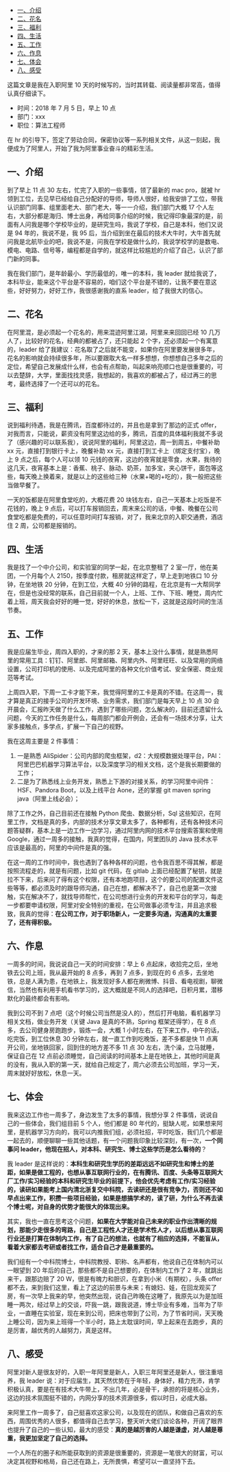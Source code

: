 - [一、介绍](#一介绍)
- [二、花名](#二花名)
- [三、福利](#三福利)
- [四、生活](#四生活)
- [五、工作](#五工作)
- [六、作息](#六作息)
- [七、体会](#七体会)
- [八、感受](#八感受)

这篇文章是我在入职阿里 10 天的时候写的，当时其转载、阅读量都非常高，值得认真仔细读下。

- 时间：2018 年 7 月 5 日，早上 10 点
- 部门：xxx
- 职位：算法工程师

在 hr 的引导下，签定了劳动合同，保密协议等一系列相关文件，从这一刻起，我便成为了阿里人，开始了我为阿里事业奋斗的精彩生活。

## 一、介绍

到了早上 11 点 30 左右，忙完了入职的一些事情，领了最新的 mac pro，就被 hr 领到工位，去见早已经给自己分配好的导师，导师人很好，给我安排了工位，带我认识部门同事、组里面老大、部门老大，等一一介绍，我们部门大概 17 个人左右，大部分都是海归、博士出身，再给同事介绍的时候，我记得印象最深的是，前面有人问我是哪个学校毕业的，是研究生吗，我说了学校，自己是本科，他们又说是 94 年的，我说不是，我 95 后，当介绍到坐在最后的技术大牛时，大牛首先就问我是北航毕业的吧，我说不是，问我在学校是做什么的，我说学校学的是数电、模电、电路、信号等，编程都是自学的，就这样比较尴尬的介绍了自己，认识了部门新的同事。

我在我们部门，是年龄最小、学历最低的，唯一的本科，我 leader 就给我说了，本科毕业，能来这个平台是不容易的，咱们这个平台是不错的，让我不要在意这些，好好努力，好好工作，我很感谢我的直系 leader，给了我很大的信心。

## 二、花名

在阿里混，是必须起一个花名的，用来混迹阿里江湖，阿里来来回回已经 10 几万人了，比较好的花名，经典的都被占了，还只能起 2 个字，还必须起一个有寓意的，leader 给了我建议：花名取了之后就不能变，如果你在阿里要发展很多年，花名的影响就会持续很多年，所以要跟取大名一样多想想，你想想自己多年之后的定位，希望自己发展成什么样，也会有点帮助，叫起来响亮顺口也是很重要的，可以去楚辞，大学，里面找找灵感，我想起的，我喜欢的都被占了，经过再三的思考，最终选择了一个还可以的花名。

## 三、福利

说到福利待遇，我是在腾讯，百度都待过的，并且也是拿到了那边的正式 offer，对我而言，只能说，薪资没有阿里这边给的多，腾讯，百度的具体福利我就不多说了（感兴趣的可以联系我），说说阿里的福利，阿里这边，周一到周五，中餐补助 xx 元，直接打到银行卡上，晚餐补助 xx 元，直接打到工卡上（绑定支付宝），晚上 9 点之后，每个人可以领 10 元钱的夜宵，这边的夜宵就是零食，水果，我待的这几天，夜宵基本上是：香蕉、桃子、脉动、奶茶，加多宝，夹心饼干，面包等这些，每天晚上换着来，就是以上的这些给三种（水果+喝的+吃的），我一般把这些当做早餐了。

一天的饭都是在阿里食堂吃的，大概花费 20 块钱左右，自己一天基本上吃饭是不花钱的，晚上 9 点后，可以打车报销回去，周末来公司的话，中餐、晚餐在公司食堂吃都是免费的，可以任意时间打车报销，对了，我来北京的入职交通费，酒店住 2 周，公司都是报销的。

## 四、生活

我是找了一个中介公司，和实验室的同学一起，在北京整租了 2 室一厅，他在美团，一个月每个人 2150，按季度付款，租房就这样定了，早上走到地铁口 10 分钟，在坐地铁 20 分钟，在到工位，大概 40 分钟的路程，在北京是有一大帮同学在，但是也没经常的联系，自己目前就一个人，上班、工作、下班、睡觉，周内忙着上班，周天我会好好的睡一觉，好好的休息，放松一下，这就是这段时间的生活节奏。

## 五、工作

我是应届生毕业，周四入职的，才来的那 2 天，基本上没什么事情，就是熟悉阿里的常用工具：钉钉、阿里郎、阿里邮箱、阿里内外、阿里旺旺、以及常用的网络设置，公司打印机的使用、以及完成阿里的各种文化价值考试、安全保密、商业规范等考试。

上周四入职，下周一工卡才能下来，我觉得阿里的工卡是真的不错。在这周一，我才算是真正的接手公司的开发环境、业务需求，我们部门是每天早上 10 点 30 会开晨会，汇报昨天做了什么工作，遇到了哪些问题，怎么解决的，目前还遗留什么问题，今天的工作任务是什么，每周部门都会开例会，还会有一场技术分享，让大家多接触点，多学点，扩展一下自己的视野。

我在这周主要是 2 件事情：

1. 一是熟悉 AliSpider：公司内部的爬虫框架，d2：大规模数据处理平台，PAI：阿里巴巴机器学习算法平台，以及深度学习的相关文档，这个是我长期要做的工作；
2. 二是为了熟悉线上业务开发，熟悉上下游的对接关系，的学习阿里中间件：HSF、Pandora Boot，以及上线平台 Aone，还的掌握 git maven spring java（阿里上线必会）；

除了工作之外，自己目前还在接触 Python 爬虫、数据分析，Sql 这些知识，在阿里工作，文档是真的多，内部的技术分享文章太多了，各种都有，还有各种技术问题答疑群，基本上是一边工作一边学习，通过阿里内网的技术平台搜索答案和使用 Google，通过一周多的接触，我真的觉得，在国内，阿里团队的 Java 技术水平应该是最高的，阿里的中间件是真的强。

在这一周的工作时间中，我也遇到了各种各样的问题，也令我百思不得其解，都是按照流程走的，就是有问题，比如 git 代码，在 gitlab 上面已经配置了秘钥，就是拉不下来，后来问了得有这个权限，还有本地跑项目，这个的要公司的配置文件这些等等，都必须及时的跟导师沟通，自己在想，都解决不了，自己也是第一次接触，实在解决不了，就找导师帮忙，在公司想进行业务的开发和平台的学习，每走一步都要申请权限，阿里对安全特别的重视，在公司做事必须专注，并且追求极致，我真的觉得：**在公司工作，对于职场新人，一定要多沟通，沟通真的太重要了，还有得积极。**

## 六、作息

一周多的时间，我说说自己一天的时间安排：早上 6 点起床，收拾完之后，坐地铁去公司上班，我从最开始的 8 点多，再到 7 点多，到现在的 6 点多，去坐地铁，总是人满为患，在地铁上，我发现好多人都在刷微博、抖音、看电视剧，聊微信，当然也有利用手机看书学习的，这大概就是不同人的选择吧，日积月累，潜移默化的最终都会有影响。

我到公司不到 7 点吧（这个时候公司当然是没人的），然后打开电脑，看机器学习相关文档，做业务开发（关键 Java 是真的不熟，Spring 框架还得学），在 8 点多，去公司健身房跑跑步，锻炼一会，大概 1 小时左右，在下来工作，中午的话，吃完饭，到工位休息 30 分钟左右，就一直工作到吃晚饭，差不多都是快 11 点离开公司，坐地铁回家，回到住的地方差不多 11 点 30 左右，洗个澡，立马就睡，保证自己在 12 点前必须睡觉，自己阅读的时间基本上是在地铁上，其他时间是真的没有，我从入职的第一天，就给自己规定了，周六必须去公司加班，学习一天，周末就好好放松，休息一天。

## 七、体会

我来这边工作也一周多了，身边发生了太多的事情，我想分享 2 件事情，说说自己的一些体会，我们组目前 5 个人，他们都是 80 年代的，挺缺人呢，如果想来阿里，是机器学习方向的，我可以内推我们组，必须社招，平时吃饭，我们几个都是一起去的，顺便聊聊一些其他话题，有一个问题我印象比较深刻，有一次，**一个同事问 leader，他现在招人，对本科、研究生、博士这些学历是怎么看待的**？

我 leader 是这样说的：**本科生和研究生学历的差距远远不如研究生和博士的差距，如果是做工程的，也想从事互联网行业的，在有腾讯、百度、头条等互联网大厂工作/实习经验的本科和研究生毕业的前提下，他会优先考虑有工作/实习经验的，读研如果能考上国内清北浙复交中科院，去读研还是很有竞争力，否则还不如早点出来工作，积攒一些项目经验，如果是想搞学术的，读了研，为什么不再去读个博士呢，对自身的优势才能很大的体现出来。**

其实，我也一直在思考这个问题，**如果在大学能对自己未来的职业作出清晰的规划，那能少走很多的弯路，自己是工程性人才还是学术性人才，以后想从事互联网行业还是打算在体制内工作，有了自己的想法，也就有了相应的选择，不能盲从，看着大家都去考研或者找工作，适合自己才是最重要的。**

我们组有一个中科院博士，中科院教授、职称、名声都有，他说自己在体制内可以一眼望到 20 年后的自己，那些都不是自己想要的，在体制内工作了 2 年，就跳出来干，跟那边赔了 20 W，很是有魄力和胆识，在拿到小米（有期权），头条 offer 都不去，来到我们这里，看上了这边的前景与未来；有媳妇、娃，在回龙观买了房，有一次早上我来的早，他突然出现，说自己昨晚在这睡了，我原先以为是加班睡一两次，经过早上的交谈，吓我一跳，跟我说道，博士毕业有多难，当年为了毕业，一直睡在实验室，现在来到公司，把床也带到了公司，为了节省时间，天天晚上睡公司，因为来上班得一个半小时，路上太耽误时间，早上起来在去跑步，真的是厉害，越优秀的人越努力，真是这样。

## 八、感受

阿里对新人是很友好的，入职一年阿里是新人，入职三年阿里还是新人，很注重培养，我 leader 说：对于应届生，其天然优势在于年轻，身体好，精力充沛，肯学积极认真，要是在有技术大牛带上，不出几年，必是骨干，承担的将是核心业务，这边的技术氛围挺不错的，内网分享的技术资源很多，假以时日，必成大器。

来阿里工作一周多了，自己挺喜欢这家公司，以及现在的团队，和做自己喜欢的东西，周围优秀的人很多，都值得自己去学习，整天听大佬们谈论各种，开阔了眼界也提升了自己的一些认知，最大的感受：**真的是越厉害的人越是谦虚，对人越是尊重，我更加坚定了自己的选择。**

一个人所在的圈子和所能获取到的资源是很重要的，资源是一笔很大的财富，可以决定其视野和格局，自己还在路上，无所畏惧，希望可以一直坚持下去。
